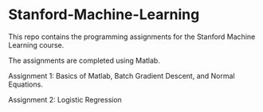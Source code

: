 # Stanford-Machine-Learning

This repo contains the programming assignments for the Stanford Machine Learning course. 

The assignments are completed using Matlab.

Assignment 1:
Basics of Matlab, Batch Gradient Descent, and Normal Equations.

Assignment 2:
Logistic Regression
